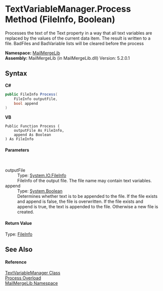 # TextVariableManager.Process Method (FileInfo, Boolean)
 

Processes the text of the Text property in a way that all text variables are replaced by the values of the current data item. The result is written to a file. BadFiles and BadVariable lists will be cleared before the process

**Namespace:**&nbsp;<a href="31c6ebbe-d683-7561-7308-5a5ee1f76bf5">MailMergeLib</a><br />**Assembly:**&nbsp;MailMergeLib (in MailMergeLib.dll) Version: 5.2.0.1

## Syntax

**C#**<br />
``` C#
public FileInfo Process(
	FileInfo outputFile,
	bool append
)
```

**VB**<br />
``` VB
Public Function Process ( 
	outputFile As FileInfo,
	append As Boolean
) As FileInfo
```


#### Parameters
&nbsp;<dl><dt>outputFile</dt><dd>Type: <a href="http://msdn2.microsoft.com/en-us/library/akth6b1k" target="_blank">System.IO.FileInfo</a><br />FileInfo of the output file. The file name may contain text variables.</dd><dt>append</dt><dd>Type: <a href="http://msdn2.microsoft.com/en-us/library/a28wyd50" target="_blank">System.Boolean</a><br />Determines whether text is to be appended to the file. If the file exists and append is false, the file is overwritten. If the file exists and append is true, the text is appended to the file. Otherwise a new file is created.</dd></dl>

#### Return Value
Type: <a href="http://msdn2.microsoft.com/en-us/library/akth6b1k" target="_blank">FileInfo</a>

## See Also


#### Reference
<a href="d38e8275-4359-1016-4792-c8c3c8e8a6b5">TextVariableManager Class</a><br /><a href="98916d15-6b49-4e63-2d90-03e7777f0bb2">Process Overload</a><br /><a href="31c6ebbe-d683-7561-7308-5a5ee1f76bf5">MailMergeLib Namespace</a><br />